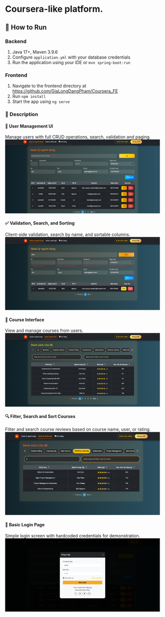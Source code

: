 # Coursera-like platform.

## 🔧 How to Run

### Backend
1. Java 17+, Maven 3.9.6
3. Configure `application.yml` with your database credentials
4. Run the application using your IDE or `mvn spring-boot:run`

### Frontend
1. Navigate to the frontend directory at https://github.com/GiaLongDangPham/Coursera_FE
2. Run `npm install`
3. Start the app using `ng serve`

### 📸 Description

#### 👥 User Management UI
Manage users with full CRUD operations, search, validation and paging.
![User Management](src/main/resources/templates/assets/giao_dien_users.png)

#### ✅ Validation, Search, and Sorting
Client-side validation, search by name, and sortable columns.
![Validation, Search, Sorting](src/main/resources/templates/assets/validate_search_sort.png)

#### 📝 Course Interface
View and manage courses from users.
![Review Management](src/main/resources/templates/assets/all_courses.png)

#### 🔍 Filter, Search and Sort Courses
Filter and search course reviews based on course name, user, or rating.
![Filter and Search Reviews](src/main/resources/templates/assets/course_features.png)

#### 🔐 Basic Login Page
Simple login screen with hardcoded credentials for demonstration.
![Login Page](src/main/resources/templates/assets/basic_login.png)
